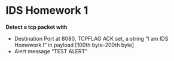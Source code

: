# IDS Homework 1
**Detect a tcp packet with**

+ Destination Port at 8080, TCPFLAG ACK set, a string “I am IDS Homework I” in payload [100th byte-200th byte]
+ Alert message “TEST ALERT”
